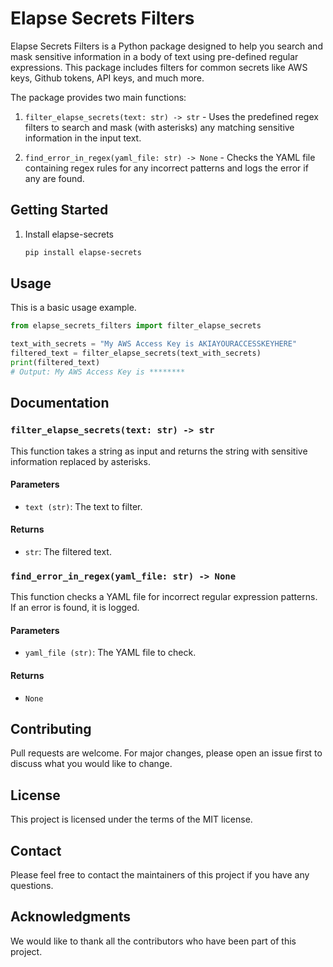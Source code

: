 # Elapse Secrets Filters

Elapse Secrets Filters is a Python package designed to help you search and mask sensitive information in a body of text using pre-defined regular expressions. This package includes filters for common secrets like AWS keys, Github tokens, API keys, and much more.

The package provides two main functions:

1. `filter_elapse_secrets(text: str) -> str` - Uses the predefined regex filters to search and mask (with asterisks) any matching sensitive information in the input text.

2. `find_error_in_regex(yaml_file: str) -> None` - Checks the YAML file containing regex rules for any incorrect patterns and logs the error if any are found.

## Getting Started

1. Install elapse-secrets

   ```bash
   pip install elapse-secrets
   ```

## Usage

This is a basic usage example.

```python
from elapse_secrets_filters import filter_elapse_secrets

text_with_secrets = "My AWS Access Key is AKIAYOURACCESSKEYHERE"
filtered_text = filter_elapse_secrets(text_with_secrets)
print(filtered_text)
# Output: My AWS Access Key is ********
```

## Documentation

### `filter_elapse_secrets(text: str) -> str`

This function takes a string as input and returns the string with sensitive information replaced by asterisks.

#### Parameters

- `text (str)`: The text to filter.

#### Returns

- `str`: The filtered text.

### `find_error_in_regex(yaml_file: str) -> None`

This function checks a YAML file for incorrect regular expression patterns. If an error is found, it is logged.

#### Parameters

- `yaml_file (str)`: The YAML file to check.

#### Returns

- `None`

## Contributing

Pull requests are welcome. For major changes, please open an issue first to discuss what you would like to change.

## License

This project is licensed under the terms of the MIT license.

## Contact

Please feel free to contact the maintainers of this project if you have any questions.

## Acknowledgments

We would like to thank all the contributors who have been part of this project.
